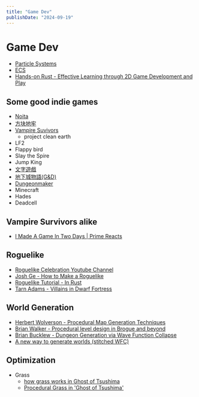 ```yaml
---
title: "Game Dev"
publishDate: "2024-09-19"
---
```


# Game Dev

- [Particle Systems](/particle_systems.md)
- [ECS](/ecs.md)
- [Hands-on Rust - Effective Learning through 2D Game Development and Play](https://pragprog.com/titles/hwrust/hands-on-rust/)

## Some good indie games

- [Noita](/noita.md)
- [方块地牢](https://steamcommunity.com/app/1783200)
- [Vampire Suvivors](https://store.steampowered.com/app/1794680/Vampire_Survivors/)
  - project clean earth
- LF2
- Flappy bird
- Slay the Spire
- Jump King
- [文字遊戲](https://store.steampowered.com/app/1109570/_/?l=tchinese)
- [地下城物語(G&D)](https://play.google.com/store/apps/details?id=com.qcplay.slimegogogo&hl=zh_HK)
- [Dungeonmaker](https://play.google.com/store/apps/details?id=com.GameCoaster.DungeonMaker&hl=zh_HK)
- Minecraft
- Hades
- Deadcell

## Vampire Survivors alike

- [I Made A Game In Two Days | Prime Reacts](https://www.youtube.com/watch?v=78guzvzlzZ4)

## Roguelike

- [Roguelike Celebration Youtube Channel](https://www.youtube.com/@roguelikecelebration/videos)
- [Josh Ge - How to Make a Roguelike](https://www.youtube.com/watch?v=jviNpRGuCIU)
- [Roguelike Tutorial - In Rust](http://bfnightly.bracketproductions.com/rustbook/)
- [Tarn Adams - Villains in Dwarf Fortress](https://www.youtube.com/watch?v=4-7TtPX5uhg)

## World Generation

- [Herbert Wolverson - Procedural Map Generation Techniques](https://www.youtube.com/watch?v=TlLIOgWYVpI)
- [Brian Walker - Procedural level design in Brogue and beyond](https://www.youtube.com/watch?v=Uo9-IcHhq_w)
- [Brian Bucklew - Dungeon Generation via Wave Function Collapse](https://www.youtube.com/watch?v=fnFj3dOKcIQ)
- [A new way to generate worlds (stitched WFC)](https://www.youtube.com/watch?v=dFYMOzoSDNE)

## Optimization

- Grass
  - [how grass works in Ghost of Tsushima](https://www.youtube.com/watch?v=G8HH_pMKOhk)
  - [Procedural Grass in 'Ghost of Tsushima'](https://www.youtube.com/watch?v=Ibe1JBF5i5Y)